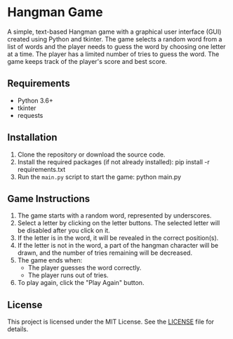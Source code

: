 # Hangman Game

A simple, text-based Hangman game with a graphical user interface (GUI) created using Python and tkinter. The game selects a random word from a list of words and the player needs to guess the word by choosing one letter at a time. The player has a limited number of tries to guess the word. The game keeps track of the player's score and best score.

## Requirements

- Python 3.6+
- tkinter
- requests

## Installation

1. Clone the repository or download the source code.
2. Install the required packages (if not already installed):
    pip install -r requirements.txt
3. Run the `main.py` script to start the game: python main.py

## Game Instructions

1. The game starts with a random word, represented by underscores.
2. Select a letter by clicking on the letter buttons. The selected letter will be disabled after you click on it.
3. If the letter is in the word, it will be revealed in the correct position(s).
4. If the letter is not in the word, a part of the hangman character will be drawn, and the number of tries remaining will be decreased.
5. The game ends when:
   - The player guesses the word correctly.
   - The player runs out of tries.
6. To play again, click the "Play Again" button.

## License

This project is licensed under the MIT License. See the [LICENSE](LICENSE) file for details.



